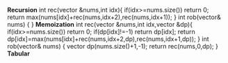 **Recursion**
int rec(vector<int> &nums,int idx){
if(idx>=nums.size()) return 0;
return max(nums[idx]+rec(nums,idx+2),rec(nums,idx+1));
}
int rob(vector<int>& nums) {
}
**Memoization**
int rec(vector<int> &nums,int idx,vector<int> &dp){
if(idx>=nums.size()) return 0;
if(dp[idx]!=-1) return dp[idx];
return dp[idx]=max(nums[idx]+rec(nums,idx+2,dp),rec(nums,idx+1,dp));
}
int rob(vector<int>& nums) {
vector<int> dp(nums.size()+1,-1);
return rec(nums,0,dp);
}
**Tabular**